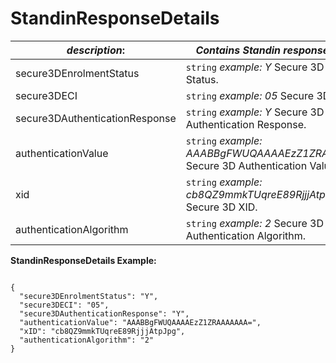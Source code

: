 
# StandinResponseDetails

| *description*: | *Contains Standin response details.*| 
|----|----|
| secure3DEnrolmentStatus |  ``` string ```  *example: Y* Secure 3D Enrolment Status.|
| secure3DECI |  ``` string ```  *example: 05* Secure 3D ECI.|
| secure3DAuthenticationResponse |  ``` string ```  *example: Y* Secure 3D Authentication Response.|
| authenticationValue |  ``` string ```  *example: AAABBgFWUQAAAAEzZ1ZRAAAAAAA=* Secure 3D Authentication Value.|
| xid |  ``` string ```  *example: cb8QZ9mmkTUqreE89RjjjAtpJpg* Secure 3D XID.|
| authenticationAlgorithm |  ``` string ```  *example: 2* Secure 3D Authentication Algorithm.|


**StandinResponseDetails Example:**

```{r}

{
  "secure3DEnrolmentStatus": "Y",
  "secure3DECI": "05",
  "secure3DAuthenticationResponse": "Y",
  "authenticationValue": "AAABBgFWUQAAAAEzZ1ZRAAAAAAA=",
  "xID": "cb8QZ9mmkTUqreE89RjjjAtpJpg",
  "authenticationAlgorithm": "2"
}
```  
  


